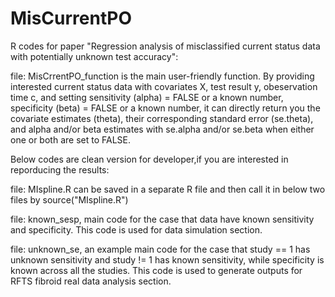 # MisCurrentPO
R codes for paper "Regression analysis of  misclassified current status data with potentially unknown test accuracy":

file: MisCrrentPO_function is the main user-friendly function. By providing interested current status data with covariates X, test result y, obeservation time c, and setting sensitivity (alpha) = FALSE or a known number, specificity (beta) = FALSE or a known number, it can directly return you the covariate estimates (theta), their corresponding standard error (se.theta), and alpha and/or beta estimates with se.alpha and/or se.beta when either one or both are set to FALSE.  


Below codes are clean version for developer,if you are interested in reporducing the results:

file: MIspline.R can be saved in a separate R file and then call it in below two files by source("MIspline.R")

file: known_sesp, main code for the case that data have known sensitivity and specificity. This code is used for data simulation section. 

file: unknown_se, an example main code for the case that study == 1 has unknown sensitivity and study != 1 has known sensitivity, while specificity is known across all the studies. This code is used to generate outputs for RFTS fibroid real data analysis section.
